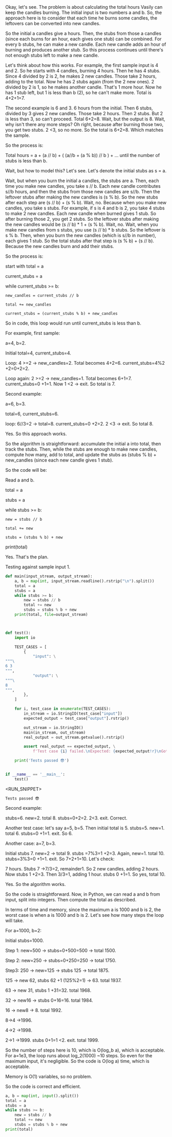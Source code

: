 <think>
Okay, let's see. The problem is about calculating the total hours Vasily can keep the candles burning. The initial input is two numbers a and b. So, the approach here is to consider that each time he burns some candles, the leftovers can be converted into new candles. 

So the initial a candles give a hours. Then, the stubs from those a candles (since each burns for an hour, each gives one stub) can be combined. For every b stubs, he can make a new candle. Each new candle adds an hour of burning and produces another stub. So this process continues until there's not enough stubs left to make a new candle.

Let's think about how this works. For example, the first sample input is 4 and 2. So he starts with 4 candles, burning 4 hours. Then he has 4 stubs. Since 4 divided by 2 is 2, he makes 2 new candles. Those take 2 hours, adding to the total. Now he has 2 stubs again (from the 2 new ones). 2 divided by 2 is 1, so he makes another candle. That's 1 more hour. Now he has 1 stub left, but 1 is less than b (2), so he can't make more. Total is 4+2+1=7.

The second example is 6 and 3. 6 hours from the initial. Then 6 stubs, divided by 3 gives 2 new candles. Those take 2 hours. Then 2 stubs. But 2 is less than 3, so can't proceed. Total 6+2=8. Wait, but the output is 8. Wait, why isn't there any more steps? Oh right, because after burning those two, you get two stubs. 2 <3, so no more. So the total is 6+2=8. Which matches the sample.

So the process is:

Total hours = a + (a // b) + ( (a//b + (a % b)) // b ) + ... until the number of stubs is less than b.

Wait, but how to model this? Let's see. Let's denote the initial stubs as s = a.

Wait, but when you burn the initial a candles, the stubs are a. Then, each time you make new candles, you take s // b. Each new candle contributes s//b hours, and then the stubs from those new candles are s//b. Then the leftover stubs after making the new candles is (s % b). So the new stubs after each step are (s // b) + (s % b). Wait, no. Because when you make new candles, you take s stubs. For example, if s is 4 and b is 2, you take 4 stubs to make 2 new candles. Each new candle when burned gives 1 stub. So after burning those 2, you get 2 stubs. So the leftover stubs after making the new candles would be (s // b) * 1 + (s % b). Wait, no. Wait, when you make new candles from s stubs, you use (s // b) * b stubs. So the leftover is s % b. Then, when you burn the new candles (which is s//b in number), each gives 1 stub. So the total stubs after that step is (s % b) + (s // b). Because the new candles burn and add their stubs.

So the process is:

start with total = a

current_stubs = a

while current_stubs >= b:

    new_candles = current_stubs // b

    total += new_candles

    current_stubs = (current_stubs % b) + new_candles

So in code, this loop would run until current_stubs is less than b.

For example, first sample:

a=4, b=2.

Initial total=4, current_stubs=4.

Loop: 4 >=2 → new_candles=2. Total becomes 4+2=6. current_stubs=4%2 +2=0+2=2.

Loop again: 2 >=2 → new_candles=1. Total becomes 6+1=7. current_stubs=0 +1=1. Now 1 <2 → exit. So total is 7.

Second example:

a=6, b=3.

total=6, current_stubs=6.

loop: 6//3=2 → total=8. current_stubs=0 +2=2. 2 <3 → exit. So total 8.

Yes. So this approach works.

So the algorithm is straightforward: accumulate the initial a into total, then track the stubs. Then, while the stubs are enough to make new candles, compute how many, add to total, and update the stubs as (stubs % b) + new_candles (since each new candle gives 1 stub).

So the code will be:

Read a and b.

total = a

stubs = a

while stubs >= b:

    new = stubs // b

    total += new

    stubs = (stubs % b) + new

print(total)

Yes. That's the plan.

Testing against sample input 1.

```python
def main(input_stream, output_stream):
    a, b = map(int, input_stream.readline().rstrip("\n").split())
    total = a
    stubs = a
    while stubs >= b:
        new = stubs // b
        total += new
        stubs = stubs % b + new
    print(total, file=output_stream)



def test():
    import io

    TEST_CASES = [
        {
            "input": \
"""\
6 3
""",
            "output": \
"""\
8
""",
        }, 
    ]

    for i, test_case in enumerate(TEST_CASES):
        in_stream = io.StringIO(test_case["input"])
        expected_output = test_case["output"].rstrip()

        out_stream = io.StringIO()
        main(in_stream, out_stream)
        real_output = out_stream.getvalue().rstrip()

        assert real_output == expected_output, \
            f'Test case {i} failed.\nExpected: {expected_output!r}\nGot: {real_output!r}'

    print('Tests passed 😎')


if __name__ == '__main__':
    test()


```

<RUN_SNIPPET>
```output
Tests passed 😎

```

Second example:

stubs=6. new=2. total 8. stubs=0+2=2. 2<3. exit. Correct.

Another test case: let's say a=5, b=5. Then initial total is 5. stubs=5. new=1. total 6. stubs=0 +1=1. exit. So 6.

Another case: a=7, b=3.

Initial stubs 7. new=2 → total 9. stubs =7%3=1 +2=3. Again, new=1. total 10. stubs=3%3=0 +1=1. exit. So 7+2+1=10. Let's check:

7 hours. Stubs 7 →7/3=2, remainder1. So 2 new candles, adding 2 hours. Now stubs 1 +2=3. Then 3/3=1, adding 1 hour. stubs 0 +1=1. So yes, total 10.

Yes. So the algorithm works.

So the code is straightforward. Now, in Python, we can read a and b from input, split into integers. Then compute the total as described.

In terms of time and memory, since the maximum a is 1000 and b is 2, the worst case is when a is 1000 and b is 2. Let's see how many steps the loop will take.

For a=1000, b=2:

Initial stubs=1000.

Step 1: new=500 → stubs=0+500=500 → total 1500.

Step 2: new=250 → stubs=0+250=250 → total 1750.

Step3: 250 → new=125 → stubs 125 → total 1875.

125 → new 62, stubs 62 +1 (125%2=1) → 63. total 1937.

63 → new 31, stubs 1 +31=32. total 1968.

32 → new16 → stubs 0+16=16. total 1984.

16 → new8 → 8. total 1992.

8→4 →1996.

4→2 →1998.

2→1 →1999. stubs 0+1=1 <2. exit. total 1999.

So the number of steps here is 10, which is O(log_b a), which is acceptable. For a=1e3, the loop runs about log_2(1000) ~10 steps. So even for the maximum input, it's negligible. So the code is O(log a) time, which is acceptable.

Memory is O(1) variables, so no problem.

So the code is correct and efficient.
</think>

```python
a, b = map(int, input().split())
total = a
stubs = a
while stubs >= b:
    new = stubs // b
    total += new
    stubs = stubs % b + new
print(total)
```
